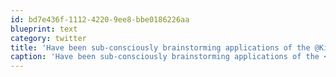 ```yaml
---
id: bd7e436f-1112-4220-9ee8-bbe0186226aa
blueprint: text
category: twitter
title: 'Have been sub-consciously brainstorming applications of the @Kiva API.  Would love to build something with it.'
caption: 'Have been sub-consciously brainstorming applications of the <span class="username username_linked">@<a href="https://twitter.com/Kiva" title="kiva.org">Kiva</a></span> API.  Would love to build something with it.'
---
```

